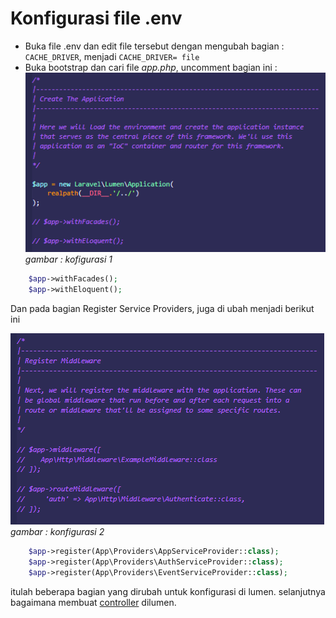 # Konfigurasi file .env
- Buka file .env dan edit file tersebut dengan mengubah bagian : `CACHE_DRIVER`, menjadi `CACHE_DRIVER= file`
- Buka bootstrap dan cari file *app.php*, uncomment bagian ini : 
![configuration1](./images/config-1.png)  
*gambar : kofigurasi 1*

```php
    $app->withFacades();
    $app->withEloquent();
```  
Dan pada bagian Register Service Providers, juga di ubah menjadi berikut ini

![configuration2](./images/config-2.png)  
*gambar : konfigurasi 2*

```php
    $app->register(App\Providers\AppServiceProvider::class);
    $app->register(App\Providers\AuthServiceProvider::class);
    $app->register(App\Providers\EventServiceProvider::class);
```  
itulah beberapa bagian yang dirubah untuk konfigurasi di lumen.  selanjutnya bagaimana membuat [controller](./membuat-controller.md) dilumen.